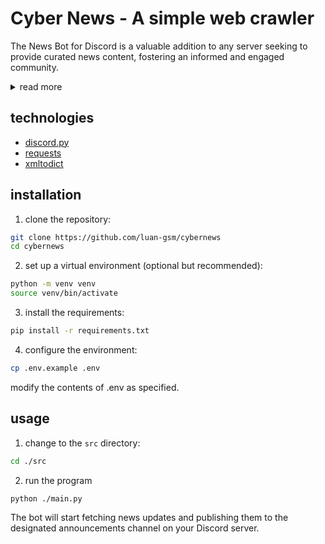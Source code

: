 # Cyber News - A simple web crawler
The News Bot for Discord is a valuable addition to any server seeking to provide curated news content, fostering an informed and engaged community.

<details>
  <summary>read more</summary>

  <p>
    The News Bot for Discord is a reliable and responsible bot that brings the latest news updates directly to your Discord server. It utilizes a web crawler mechanism to collect information from RSS feeds of various websites at user-defined intervals. The bot captures essential details such as news headlines, image links, and additional information, and seamlessly publishes them to a designated announcements channel using a configured webhook.
  </p>
  <p>
    With its automated functionality, the bot ensures that your community stays informed about the latest news and developments. The announcements channel acts as a centralized hub for sharing news, allowing users to engage in discussions and stay up-to-date with relevant information. The bot's design promotes trust and reliability by consistently delivering timely and accurate news updates.
  </p>
</details>


## technologies
 - [discord.py](https://github.com/Rapptz/discord.py)
 - [requests](https://github.com/psf/requests)
 - [xmltodict](https://github.com/martinblech/xmltodict)


## installation

1. clone the repository:

  ```bash
  git clone https://github.com/luan-gsm/cybernews
  cd cybernews
  ```


2. set up a virtual environment (optional but recommended):

  ```bash
  python -m venv venv
  source venv/bin/activate
  ```


3. install the requirements:

  ```bash
  pip install -r requirements.txt
  ```


4. configure the environment:

  ```bash
  cp .env.example .env
  ```

modify the contents of .env as specified.


## usage 

1. change to the `src` directory:

  ```bash
  cd ./src
  ```


2. run the program

  ```bash
  python ./main.py
  ```

The bot will start fetching news updates and publishing them to the designated announcements channel on your Discord server.
